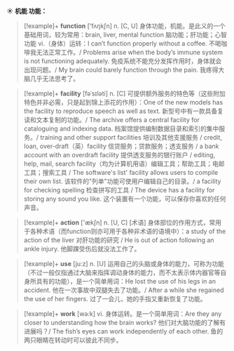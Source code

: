 ☀ <span class="category">**机能 功能：**</span>
>[!example]+ <span class="vocabulary">**function**</span> ['fʌŋkʃn] 
> <span class="definition">n. [C, U] 身体功能，机能。是此义的一个基础用词，较为常用：</span>brain, liver, mental function 脑功能；肝功能；心智功能 <span class="definition">vi.（身体）运转：</span>I can’t function properly without a coffee. 不喝咖啡我无法正常工作。/ Problems arise when the body’s immune system is not functioning adequately. 免疫系统不能充分发挥作用时，身体就会出现问题。/ My brain could barely function through the pain. 我疼得大脑几乎无法思考了。
           
>[!example]+ <span class="vocabulary">**facility**</span> [fəˈsɪləti]
> <span class="definition">n. [C] 可提供额外服务的特色等（这些附加特色并非必需，只是起到锦上添花的作用）：</span>One of the new models has the facility to reproduce speech as well as text. 新型号中有一款具备复读和文本复制的功能。/ The archive offers a central facility for cataloguing and indexing data. 档案馆提供编制数据目录和索引的集中服务。/ training and other support facilities 培训及其他支援服务 / credit, loan, over-draft（英）facility 信贷服务；贷款服务；透支服务 / a bank account with an overdraft facility 提供透支服务的银行账户 / editing, help, mail, search facility（均为计算机用语）编辑工具；帮助工具；电邮工具；搜索工具 / The software's list' facility allows users to compile their own list. 该软件的"列单"功能可使用户编辑自己的目录。/ a facility for checking spelling 检查拼写的工具 / The device has a facility for storing any sound you like. 这个装置有一个功能，可以保存你喜欢的任何声音。
 
>[!example]+ <span class="vocabulary">**action**</span> ['ækʃn] 
> <span class="definition">n. [U, C] [术语] 身体部位的作用方式，常用于各种术语（而function则亦可用于各种非术语的语境中）：</span>a study of the action of the liver 对肝功能的研究 / He is out of action following an ankle injury. 他脚踝受伤后就没法工作了。

>[!example]+ <span class="vocabulary">**use**</span> [ju:z] 
> <span class="definition">n. [U] 运用自己的头脑或身体的能力，可称为功能（不过一般仅指通过大脑来指挥调动身体的能力，而不太表示体内器官等自身所具有的功能），是一个简单用词：</span>He lost the use of his legs in an accident. 他在一次事故中双腿失去了功能。/ After a while she regained the use of her fingers. 过了一会儿，她的手指又重新恢复了功能。

>[!example]+ <span class="vocabulary">**work**</span> [wə:k] 
> <span class="definition">vi. 身体运转。是一个简单用词：</span>Are they any closer to understanding how the brain works? 他们对大脑功能的了解有进展吗？/ The fish’s eyes can work independently of each other. 鱼的两只眼睛在转动时可以彼此不同步。

